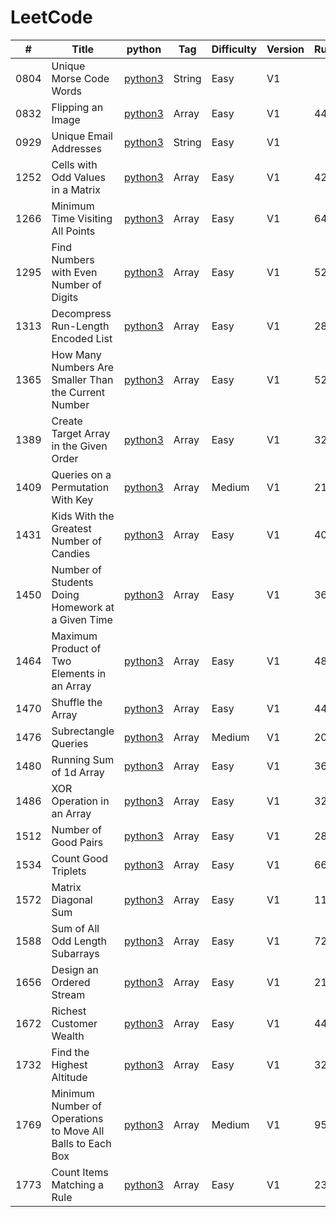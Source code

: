 # LeetCode

| # | Title | python | Tag | Difficulty | Version | Runtime | Memory | Date | Mark |
|---| -------------- | ----- | ----- | ----- |--|---|---|-------|----|
|0804|Unique Morse Code Words|[python3](./String/Unique_Morse_Code_Words.py)|String|Easy|V1|||2018/11/06
|0832|Flipping an Image|[python3](./Array/Easy/832_Flipping_an_Image.py)|Array|Easy|V1|44ms|14.4MB|2021/3/28
|0929|Unique Email Addresses|[python3](./String/Unique_Email_Addresses.py)|String|Easy|V1|||2018/11/06
|1252|Cells with Odd Values in a Matrix|[python3](./Array/Easy/1252_Cells_with_Odd_Values_in_a_Matrix.py)|Array|Easy|V1|42ms|14.2MB|2021/3/26
|1266|Minimum Time Visiting All Points|[python3](./Array/Easy/1266_Minimum_Time_Visiting_All_Points.py)|Array|Easy|V1|64ms|14.4MB|2021/3/25
|1295|Find Numbers with Even Number of Digits|[python3](./Array/Easy/1295_Find_Numbers_with_Even_Number_of_Digits.py)|Array|Easy|V1|52ms|14.4MB|2021/3/25
|1313|Decompress Run-Length Encoded List|[python3](./Array/Easy/1313_Decompress_Run-Length_Encoded_List.py)|Array|Easy|V1|28ms|14.2MB|2021/3/24
|1365|How Many Numbers Are Smaller Than the Current Number|[python3](./Array/Easy/1365_How_Many_Numbers_Are_Smaller_Than_the_Current_Number.py)|Array|Easy|V1|524ms|14.4MB|2021/3/24
|1389|Create Target Array in the Given Order|[python3](./Array/Easy/1389_Create_Target_Array_in_the_Given_Order.py)|Array|Easy|V1|32ms|14.3MB|2021/3/24
|1409|Queries on a Permutation With Key|[python3](./Array/Medium/1409_Queries_on_a_Permutation_With_Key.py)|Array|Medium|V1|212ms|14.5MB|2021/4/14
|1431|Kids With the Greatest Number of Candies|[python3](./Array/Easy/1431_Kids_With_the_Greatest_Number_of_Candies.py)|Array|Easy|V1|40ms|14.3MB|2021/3/24
|1450|Number of Students Doing Homework at a Given Time|[python3](./Array/Easy/1450_Number_of_Students_Doing_Homework_at_a_Given_Time.py)|Array|Easy|V1|36ms|14.4MB|2021/3/28
|1464|Maximum Product of Two Elements in an Array|[python3](./Array/Easy/1464_Maximum_Product_of_Two_Elements_in_an_Array.py)|Array|Easy|V1|484ms|14.5MB|2021/3/24
|1470|Shuffle the Array|[python3](./Array/Easy/1470_Shuffle_the_Array.py)|Array|Easy|V1|44ms|14.5MB|2021/3/24
|1476|Subrectangle Queries|[python3](./Array/Medium/1476_Subrectangle_Queries.py)|Array|Medium|V1|208ms|16MB|2021/3/29
|1480|Running Sum of 1d Array|[python3](./Array/Easy/1480_Running_Sum_of_1d_Array.py)|Array|Easy|V1|36ms|14.5MB|2021/3/24
|1486|XOR Operation in an Array|[python3](./Array/Easy/1486_XOR_Operation_in_an_Array.py)|Array|Easy|V1|32ms|14MB|2021/3/24
|1512|Number of Good Pairs|[python3](./Array/Easy/1512_Number_of_Good_Pairs.py)|Array|Easy|V1|28ms|14.2MB|2021/3/24
|1534|Count Good Triplets|[python3](./Array/Easy/1534_Count_Good_Triplets.py)|Array|Easy|V1|660ms|14MB|2021/3/25
|1572|Matrix Diagonal Sum|[python3](./Array/Easy/1572_Matrix_Diagonal_Sum.py)|Array|Easy|V1|112ms|14.6MB|2021/3/28
|1588|Sum of All Odd Length Subarrays|[python3](./Array/Easy/1588_Sum_of_All_Odd_Length_Subarrays.py)|Array|Easy|V1|72ms|14.4MB|2021/3/25
|1656|Design an Ordered Stream|[python3](./Array/Easy/1656_Design_an_Ordered_Stream.py)|Array|Easy|V1|212ms|15MB|2021/3/26
|1672|Richest Customer Wealth|[python3](./Array/Easy/1672_Richest_Customer_Wealth.py)|Array|Easy|V1|44ms|14.4MB|2021/3/24
|1732|Find the Highest Altitude|[python3](./Array/Easy/1732_Find_the_Highest_Altitude.py)|Array|Easy|V1|32ms|14.1MB|2021/3/25
|1769|Minimum Number of Operations to Move All Balls to Each Box|[python3](./Array/Medium/1769_Minimum_Number_of_Operations_to_Move_All_Balls_to_Each_Box.py)|Array|Medium|V1|9584ms|14.7MB|2021/3/29|待改进
|1773|Count Items Matching a Rule|[python3](./Array/Easy/1773_Count_Items_Matching_a_Rule.py)|Array|Easy|V1|236ms|20.5MB|2021/3/24

